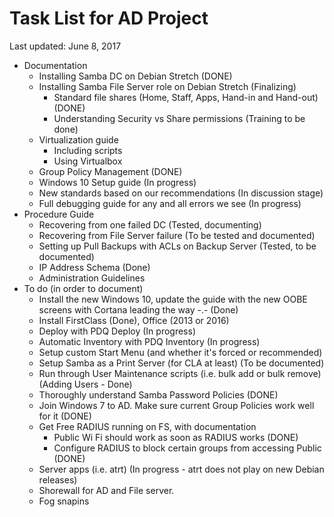 Task List for AD Project
=
Last updated: June 8, 2017

- Documentation
  - Installing Samba DC on Debian Stretch (DONE)
  - Installing Samba File Server role on Debian Stretch (Finalizing)
	  - Standard file shares (Home, Staff, Apps, Hand-in and Hand-out) (DONE)
	  - Understanding Security vs Share permissions (Training to be done)
  - Virtualization guide
    - Including scripts
    - Using Virtualbox
  - Group Policy Management (DONE)
  - Windows 10 Setup guide (In progress)
  - New standards based on our recommendations (In discussion stage)
  - Full debugging guide for any and all errors we see (In progress)
- Procedure Guide
  - Recovering from one failed DC (Tested, documenting)
  - Recovering from File Server failure (To be tested and documented)
  - Setting up Pull Backups with ACLs on Backup Server (Tested, to be documented)
  - IP Address Schema (Done)
  - Administration Guidelines
- To do (in order to document)
  - Install the new Windows 10, update the guide with the new OOBE screens with Cortana leading the way -.- (Done)
  - Install FirstClass (Done), Office (2013 or 2016)
  - Deploy with PDQ Deploy (In progress)
  - Automatic Inventory with PDQ Inventory (In progress)
  - Setup custom Start Menu (and whether it's forced or recommended)
  - Setup Samba as a Print Server (for CLA at least) (To be documented)
  - Run through User Maintenance scripts (i.e. bulk add or bulk remove) (Adding Users - Done)
  - Thoroughly understand Samba Password Policies (DONE)
  - Join Windows 7 to AD. Make sure current Group Policies work well for it (DONE)
  - Get Free RADIUS running on FS, with documentation
    - Public Wi Fi should work as soon as RADIUS works (DONE)
    - Configure RADIUS to block certain groups from accessing Public (DONE)
  - Server apps (i.e. atrt) (In progress - atrt does not play on new Debian releases)
  - Shorewall for AD and File server.
  - Fog snapins
